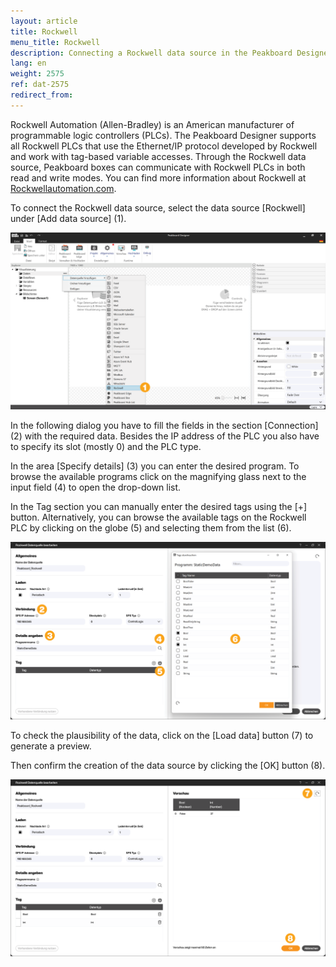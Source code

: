 ```yaml
---
layout: article
title: Rockwell
menu_title: Rockwell
description: Connecting a Rockwell data source in the Peakboard Designer
lang: en
weight: 2575
ref: dat-2575
redirect_from:
---
```

Rockwell Automation (Allen-Bradley) is an American manufacturer of programmable logic controllers (PLCs).
The Peakboard Designer supports all Rockwell PLCs that use the Ethernet/IP protocol developed by Rockwell and work with tag-based variable accesses.
Through the Rockwell data source, Peakboard boxes can communicate with Rockwell PLCs in both read and write modes.
You can find more information about Rockwell at [Rockwellautomation.com](https://rockwellautomation.custhelp.com/).

To connect the Rockwell data source, select the data source [Rockwell] under [Add data source] (1).

![Add Rockwell data source](/assets/images/data-sources/rockwell/de_rockwell-add.png)

In the following dialog you have to fill the fields in the section [Connection] (2) with the required data. Besides the IP address of the PLC you also have to specify its slot (mostly 0) and the PLC type.

In the area [Specify details] (3) you can enter the desired program.
To browse the available programs click on the magnifying glass next to the input field (4) to open the drop-down list.

In the Tag section you can manually enter the desired tags using the [+] button.
Alternatively, you can browse the available tags on the Rockwell PLC by clicking on the globe (5) and selecting them from the list (6).

![Configure Rockwell data source](/assets/images/data-sources/rockwell/de_rockwell-config-01.png)

To check the plausibility of the data, click on the [Load data] button (7) to generate a preview.

Then confirm the creation of the data source by clicking the [OK] button (8).

![Configure Rockwell data source](/assets/images/data-sources/rockwell/de_rockwell-config-02.png)